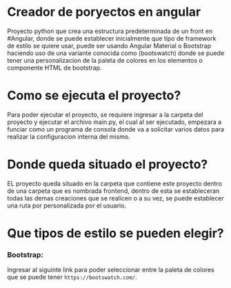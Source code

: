 # Creador de poryectos en angular

Proyecto python que crea una estructura predeterminada de un front en #Angular, donde se puede establecer inicialmente que tipo de framework de estilo se quiere usar, puede ser usando Angular Material o Bootstrap haciendo uso de una variante conocida como (bootswatch) donde se puede tener una personalizacion de la paleta de colores en los elementos o componente HTML de bootstrap.

# Como se ejecuta el proyecto? 

Para poder ejecutar el proyecto, se requiere ingresar a la carpeta del proyecto y ejecutar el archivo main.py, el cual al ser ejecutado, empezara a funciar como un programa de consola donde va a solicitar varios datos para realizar la configuracion interna del mismo.

# Donde queda situado el proyecto?

EL proyecto queda situado en la carpeta que contiene este proyecto dentro de una carpeta que es nombrada frontend, dentro de esta se estableceran todas las demas creaciones que se realicen o a su vez, se puede establecer una ruta por personalizada por el usuario.

# Que tipos de estilo se pueden elegir?
### Bootstrap:
Ingresar al siguinte link para poder seleccionar entre la paleta de colores que se puede tener `https://bootswatch.com/`.
